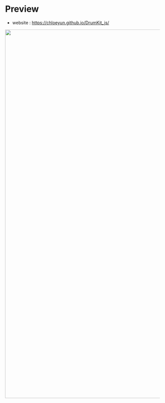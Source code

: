 # Preview

- website : https://chloeyun.github.io/DrumKit_js/
  
<img src= "https://github.com/user-attachments/assets/b1baaf85-04fe-4661-909c-601b455219d7" style ="width: 1200px">
